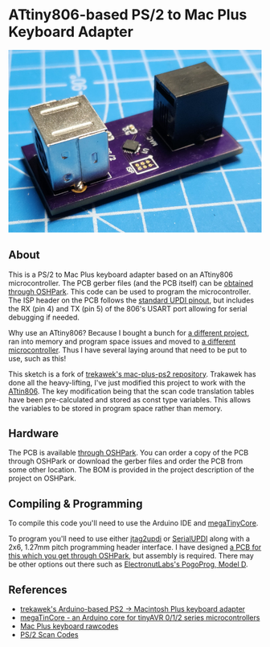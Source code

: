 # ATtiny806-based PS/2 to Mac Plus Keyboard Adapter

![attiny806_adapter.jpg](doc/attiny806_adapter.jpg)


## About
This is a PS/2 to Mac Plus keyboard adapter based on an ATtiny806 microcontroller. The PCB gerber files (and the PCB itself) can be [obtained through OSHPark](https://oshpark.com/shared_projects/Ghm76ref). This code can be used to program the microcontroller. The ISP header on the PCB follows the [standard UPDI pinout](https://onlinedocs.microchip.com/pr/GUID-DDB0017E-84E3-4E77-AAE9-7AC4290E5E8B-en-US-4/index.html?GUID-9B349315-2842-4189-B88C-49F4E1055D7F), but includes the RX (pin 4) and TX (pin 5) of the 806's USART port allowing for serial debugging if needed. 

Why use an ATtiny806? Because I bought a bunch for [a different project](https://github.com/ruthsarian/RuthsarianBladeController), ran into memory and program space issues and moved to [a different microcontroller](https://www.microchip.com/en-us/product/attiny1606). Thus I have several laying around that need to be put to use, such as this!

This sketch is a fork of [trekawek's mac-plus-ps2 repository](https://github.com/trekawek/mac-plus-ps2). Trakawek has done all the heavy-lifting, I've just modified this project to work with the [ATtin806](https://www.microchip.com/en-us/product/attiny806). The key modification being that the scan code translation tables have been pre-calculated and stored as const type variables. This allows the variables to be stored in program space rather than memory.

## Hardware
The PCB is available [through OSHPark](https://oshpark.com/shared_projects/Ghm76ref). You can order a copy of the PCB through OSHPark or download the gerber files and order the PCB from some other location. The BOM is provided in the project description of the project on OSHPark.

## Compiling & Programming

To compile this code you'll need to use the Arduino IDE and [megaTinyCore](https://github.com/SpenceKonde/megaTinyCore).

To program you'll need to use either [jtag2updi](https://github.com/SpenceKonde/jtag2updi) or [SerialUPDI](https://github.com/SpenceKonde/megaTinyCore#UPDI-Programming) along with a 2x6, 1.27mm pitch programming header interface. I have designed [a PCB for this which you get through OSHPark](https://oshpark.com/shared_projects/KFOWave7), but assembly is required. There may be other options out there such as [ElectronutLabs's PogoProg, Model D](https://gitlab.com/electronutlabs-public/ElectronutLabs-PogoProg).

## References
 
* [trekawek's Arduino-based PS2 -> Macintosh Plus keyboard adapter](https://github.com/trekawek/mac-plus-ps2)
* [megaTinCore - an Arduino core for tinyAVR 0/1/2 series microcontrollers](https://github.com/SpenceKonde/megaTinyCore)
* [Mac Plus keyboard rawcodes](https://github.com/altercation/tmk_firrmware_hhkb_teensy2/blob/master/protocol/m0110.c)
* [PS/2 Scan Codes](https://www.vetra.com/scancodes.html)
